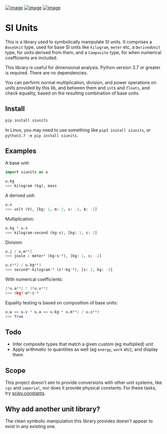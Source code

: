 [![image](https://img.shields.io/pypi/v/siunits.svg)](https://pypi.org/project/siunits/)
[![image](https://img.shields.io/pypi/l/siunits.svg)](https://pypi.org/project/siunits/)
[![image](https://img.shields.io/pypi/pyversions/siunits.svg)](https://pypi.org/project/siunits/)

# SI Units

This is a library used to symbolically manipulate SI units. It comprises a `BaseUnit` type,
used for base SI units like `kilogram`, `meter` etc, a `DerivedUnit` type,
for units derived from them, and a `Composite` type, for when numerical coefficients
are included.

This library is useful for dimensional analysis. Python version 3.7 or greater is required. There are no dependencies.

You can perform normal multiplication, division, and power operations on units
provided by this lib, and between them and `int`s and `floats`, and check equality,
based on the resulting combination of base units.

## Install
```bash
pip install siunits
```
In Linux, you may need to use something like `pip3 install siunits`, or `python3.7 -m pip install siunits`.

## Examples

A base unit:
```python
import siunits as u

u.kg
>>> kilogram (kg), mass
```

A derived unit:
```python
u.v
>>> volt (V), [kg: 1, m: 2, s: -3, A: -1]
```

Multiplication:
```python
u.kg * u.s
>>> kilogram·second (kg·s), [kg: 1, s: 1]
```

Division:
```python
u.j / u.m**2
>>> joule / meter² (kg·s⁻²), [kg: 1, s: -2]

u.s**2 / u.kg**3
>>> second²·kilogram⁻³ (s²·kg⁻³), [s: 2, kg: -3]

```

With numerical coefficients:
```python
2*u.a**2 * 3*u.v**2
>>> 6kg²·m⁴·s⁻⁶
```

Equality testing is based on composition of base units:
```python
u.w == u.v * u.a == u.kg * u.m**2 / u.s**3
>>> True
```

## Todo

- Infer composite types that match a given custom (eg multiplied) unit
- Apply arithmetic to quantities as well (eg `energy`, `work` etc), and display them


## Scope

This project doesn't aim to provide conversions with other unit systems, like
`cgs` and `imperial`, nor does it provide physical constants. For these
tasks, try [scipy.constants](https://docs.scipy.org/doc/scipy/reference/constants.html).

## Why add another unit library?

The clean symbolic manipulation this library provides doesn't appear to exist
in any existing one.
